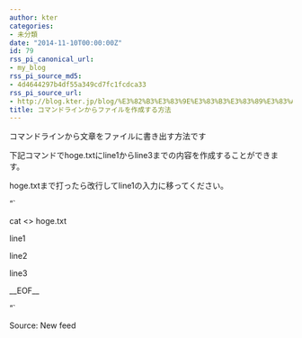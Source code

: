 ```yaml
---
author: kter
categories:
- 未分類
date: "2014-11-10T00:00:00Z"
id: 79
rss_pi_canonical_url:
- my_blog
rss_pi_source_md5:
- 4d4644297b4df55a349cd7fc1fcdca33
rss_pi_source_url:
- http://blog.kter.jp/blog/%E3%82%B3%E3%83%9E%E3%83%B3%E3%83%89%E3%83%A9%E3%82%A4%E3%83%B3%E3%81%8B%E3%82%89%E3%83%95%E3%82%A1%E3%82%A4%E3%83%AB%E3%82%92%E4%BD%9C%E6%88%90%E3%81%99%E3%82%8B%E6%96%B9%E6%B3%95/
title: コマンドラインからファイルを作成する方法
---
```

コマンドラインから文章をファイルに書き出す方法です
  
下記コマンドでhoge.txtにline1からline3までの内容を作成することができます。
  
hoge.txtまで打ったら改行してline1の入力に移ってください。
  
&#8220;\`
  
cat <> hoge.txt
  
line1
  
line2
  
line3
  
\_\_EOF\_\_
  
&#8220;\`
  
Source: New feed